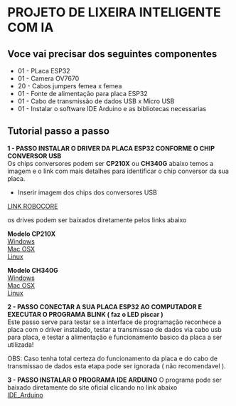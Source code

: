 # PROJETO DE LIXEIRA INTELIGENTE COM IA

## Voce vai precisar dos seguintes componentes

- 01 - PLaca ESP32  
- 01 - Camera OV7670
- 20 - Cabos jumpers femea x femea
- 01 - Fonte de alimentação para placa ESP32
- 01 - Cabo de transmissão de dados USB x Micro USB
- 01 - Instalar o software IDE Arduino e as bibliotecas necessarias

## Tutorial passo a passo

**1 - PASSO INSTALAR O DRIVER DA PLACA ESP32 CONFORME O CHIP CONVERSOR USB**   
Os chips conversores podem ser **CP210X** ou **CH340G** abaixo temos a imagem e o link com mais detalhes para identificar 
o chip conversor da sua placa.

- Inserir imagem dos chips dos conversores USB

[LINK ROBOCORE](https://www.robocore.net/tutoriais/instalando-driver-do-nodemcu?gad_source=1&gclid=CjwKCAiA1-6sBhAoEiwArqlGPoSBKq6nlbg5s1_0agZqCzmkurMGCsVrqhLdadiycJBM9h4euCjFcxoCx_YQAvD_BwE)

os drives podem ser baixados diretamente pelos links abaixo 

**Modelo CP210X**  
[Windows](https://s3-sa-east-1.amazonaws.com/robocore-tutoriais/163/CP210x_Windows_Drivers.zip)  
[Mac OSX](https://s3-sa-east-1.amazonaws.com/robocore-tutoriais/163/CP210x_Mac_OSX_VCP_Driver.zip)  
[Linux](https://s3-sa-east-1.amazonaws.com/robocore-tutoriais/163/CP210x_Linux_2.6.x_VCP_Driver_Source.zip)

**Modelo CH340G**  
[Windows](https://s3-sa-east-1.amazonaws.com/robocore-tutoriais/163/CH341SER_WINDOWS.zip)  
[Mac OSX](https://s3-sa-east-1.amazonaws.com/robocore-tutoriais/163/CH341SER_MAC.ZIP)  
[Linux](https://s3-sa-east-1.amazonaws.com/robocore-tutoriais/163/CH341SER_LINUX.ZIP)


**2 - PASSO CONECTAR A SUA PLACA ESP32 AO COMPUTADOR E EXECUTAR O PROGRAMA BLINK ( faz o LED piscar )**  
Este passo serve para testar se a interface de programação reconhece a placa com o driver instalado,  testar a transmissao de dados 
via cabo usb para placa, e testar a alimentação e funcionamento basico da placa a ser utilizada!

OBS: Caso tenha total certeza do funcionamento da placa e do cabo de transmissao de dados esta etapa pode ser ignorada ( não recomendavel ).

**3 - PASSO INSTALAR O PROGRAMA IDE ARDUINO**
O programa pode ser baixado diretamente do site oficial clicando no link abaixo  
[IDE_Arduino](https://www.arduino.cc/en/software)

